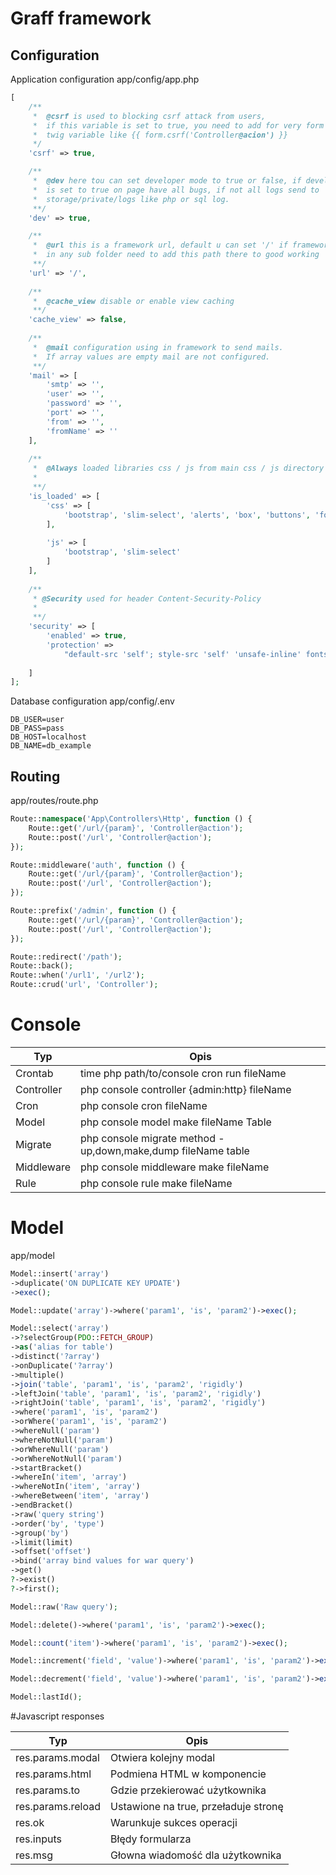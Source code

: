# Graff framework

## Configuration

Application configuration app/config/app.php
```php
[
    /**
     *  @csrf is used to blocking csrf attack from users,
     *  if this variable is set to true, you need to add for very form
     *  twig variable like {{ form.csrf('Controller@acion') }}
     */
    'csrf' => true,

    /**
     *  @dev here tou can set developer mode to true or false, if developer mode
     *  is set to true on page have all bugs, if not all logs send to
     *  storage/private/logs like php or sql log.
     **/
    'dev' => true,

    /**
     *  @url this is a framework url, default u can set '/' if framework exist
     *  in any sub folder need to add this path there to good working
     **/
    'url' => '/',
    
    /**
     *  @cache_view disable or enable view caching
     **/
    'cache_view' => false,
    
    /**
     *  @mail configuration using in framework to send mails.
     *  If array values are empty mail are not configured.
     **/
    'mail' => [
        'smtp' => '',
        'user' => '',
        'password' => '',
        'port' => '',
        'from' => '',
        'fromName' => ''
    ],
    
    /**
     *  @Always loaded libraries css / js from main css / js directory
     *
     **/
    'is_loaded' => [
        'css' => [
            'bootstrap', 'slim-select', 'alerts', 'box', 'buttons', 'form', 'modal', 'table', 'loader'
        ],
        
        'js' => [
            'bootstrap', 'slim-select'
        ]
    ],
    
    /**
     * @Security used for header Content-Security-Policy
     *
     **/
	'security' => [
		'enabled' => true,
		'protection' =>
			"default-src 'self'; style-src 'self' 'unsafe-inline' fonts.googleapis.com; font-src 'self' fonts.gstatic.com; img-src 'self' data:"
		
	]
];

```

Database configuration app/config/.env
```dotenv
DB_USER=user
DB_PASS=pass
DB_HOST=localhost
DB_NAME=db_example
```

## Routing
app/routes/route.php
```php
Route::namespace('App\Controllers\Http', function () {
    Route::get('/url/{param}', 'Controller@action');
    Route::post('/url', 'Controller@action');
});

Route::middleware('auth', function () { 
    Route::get('/url/{param}', 'Controller@action');
    Route::post('/url', 'Controller@action');
});

Route::prefix('/admin', function () { 
    Route::get('/url/{param}', 'Controller@action');
    Route::post('/url', 'Controller@action');
});

Route::redirect('/path');
Route::back();
Route::when('/url1', '/url2');
Route::crud('url', 'Controller');
```

# Console
| Typ | Opis |
| ------ | ------ |
| Crontab | time php path/to/console cron run fileName |
| Controller | php console controller {admin:http} fileName |
| Cron | php console cron fileName |
| Model | php console model make fileName Table |
| Migrate | php console migrate method - up,down,make,dump fileName table |
| Middleware | php console middleware make fileName |
| Rule | php console rule make fileName |


# Model
app/model
```php
Model::insert('array')
->duplicate('ON DUPLICATE KEY UPDATE')
->exec();

Model::update('array')->where('param1', 'is', 'param2')->exec();

Model::select('array')
->?selectGroup(PDO::FETCH_GROUP)
->as('alias for table')
->distinct('?array')
->onDuplicate('?array')
->multiple()
->join('table', 'param1', 'is', 'param2', 'rigidly')
->leftJoin('table', 'param1', 'is', 'param2', 'rigidly')
->rightJoin('table', 'param1', 'is', 'param2', 'rigidly')
->where('param1', 'is', 'param2')
->orWhere('param1', 'is', 'param2')
->whereNull('param')
->whereNotNull('param')
->orWhereNull('param')
->orWhereNotNull('param')
->startBracket()
->whereIn('item', 'array')
->whereNotIn('item', 'array')
->whereBetween('item', 'array')
->endBracket()
->raw('query string')
->order('by', 'type')
->group('by')
->limit(limit)
->offset('offset')
->bind('array bind values for war query')
->get()
?->exist()
?->first();

Model::raw('Raw query');

Model::delete()->where('param1', 'is', 'param2')->exec();

Model::count('item')->where('param1', 'is', 'param2')->exec();

Model::increment('field', 'value')->where('param1', 'is', 'param2')->exec();

Model::decrement('field', 'value')->where('param1', 'is', 'param2')->exec();

Model::lastId();
```

#Javascript responses

| Typ | Opis |
| ------ | ------ |
| res.params.modal | Otwiera kolejny modal |
| res.params.html | Podmiena HTML w komponencie |
| res.params.to | Gdzie przekierować użytkownika |
| res.params.reload | Ustawione na true, przeładuje stronę |
| res.ok | Warunkuje sukces operacji |
| res.inputs | Błędy formularza |
| res.msg | Głowna wiadomość dla użytkownika |
